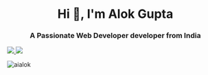 <h1 align="center">Hi 👋, I'm Alok Gupta</h1>
<h3 align="center">A Passionate Web Developer developer from India</h3>



<a href="">
    <img src="https://github-readme-stats-peach-pi.vercel.app/api?username=aialok&show_icons=true&hide_title=true&include_all_commits=true&count_private=true&bg_color=45,2b8eaf,b222a8&text_color=ffffff&icon_color=ffffff&title_color=ffffff&border_color=000000"/>
</a>

<a href="">
    <img src="https://github-readme-stats.vercel.app/api/top-langs/?username=aialok&layout=compact&bg_color=45,2b8eaf,b222a8&text_color=ffffff&title_color=ffffff&border_color=000000&size_weight=0&count_weight=1"/>
</a>

<p class-"center"><img align="center" src="https://github-readme-streak-stats.herokuapp.com/?user=aialok&" alt="aialok" /></p>
